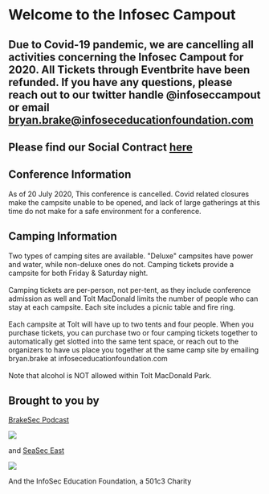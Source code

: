 # Welcome to the Infosec Campout 



## Due to Covid-19 pandemic, we are cancelling all activities concerning the Infosec Campout for 2020. All Tickets through Eventbrite have been refunded. If you have any questions, please reach out to our twitter handle @infoseccampout or email bryan.brake@infoseceducationfoundation.com <br />

## Please find our Social Contract [here](Social_contract.md)

## Conference Information
As of 20 July 2020, This conference is cancelled. Covid related closures make the campsite unable to be opened, and lack of large gatherings at this time do not make for a safe environment for a conference. 

## Camping Information
Two types of camping sites are available. "Deluxe" campsites have power and water, while non-deluxe ones do not. Camping tickets provide a campsite for both Friday & Saturday night.<br />
<br />
Camping tickets are per-person, not per-tent, as they include conference admission as well and Tolt MacDonald limits the number of people who can stay at each campsite.  Each site includes a picnic table and fire ring. <br />
<br />
Each campsite at  Tolt will have up to two tents and four people. When you purchase tickets, you can purchase two or four camping tickets together to automatically get slotted into the same tent space, or reach out to the organizers to have us place you together at the same camp site by emailing bryan.brake at infoseceducationfoundation.com <br />
<br />
Note that alcohol is NOT allowed within Tolt MacDonald Park. <br />


## Brought to you by 

[BrakeSec Podcast](https://www.brakeingsecurity.com/)


![](https://infoseccampout.com/BRAKEING-LOGO-01-small.png)


and [SeaSec East](https://www.meetup.com/SEASec-East)


![](https://infoseccampout.com/SeaSecEast.png)

And the InfoSec Education Foundation, a 501c3 Charity


    
